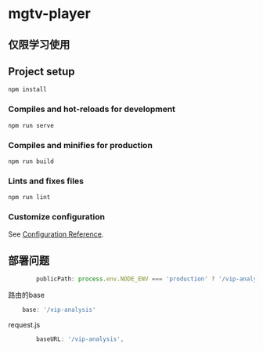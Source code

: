 # mgtv-player

## 仅限学习使用

## Project setup
```
npm install
```

### Compiles and hot-reloads for development
```
npm run serve
```

### Compiles and minifies for production
```
npm run build
```

### Lints and fixes files
```
npm run lint
```

### Customize configuration
See [Configuration Reference](https://cli.vuejs.org/config/).

## 部署问题

```js
        publicPath: process.env.NODE_ENV === 'production' ? '/vip-analysis' : '/',
```

路由的base

```js
    base: '/vip-analysis'
```

request.js

```js
        baseURL: '/vip-analysis',
```
